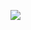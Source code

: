 ![](https://coursera-assessments.s3.amazonaws.com/assessments/1592238019738/ba5ffbe6-898f-41e6-8a5a-a7db3daad357/project.png)
